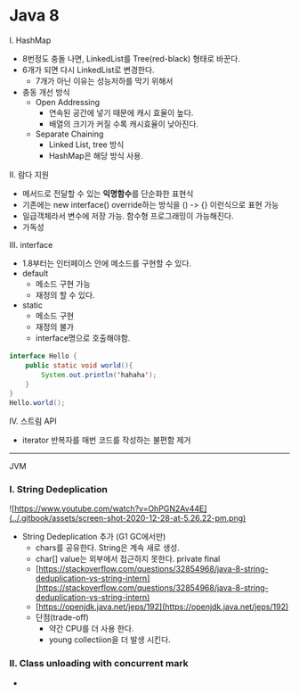 # Java 8



I.  HashMap

* 8번정도 충돌 나면, LinkedList를 Tree\(red-black\) 형태로 바꾼다.
* 6개가 되면 다시 LinkedList로 변경한다.
  * 7개가 아닌 이유는 성능저하를 막기 위해서
* 충동 개선 방식
  * Open Addressing
    * 연속된 공간에 넣기 때문에 캐시 효율이 높다.
    * 배열의 크기가 커질 수록 캐시효율이 낮아진다.
  * Separate Chaining
    * Linked List, tree 방식
    * HashMap은 해당 방식 사용.

II. 람다 지원

* 메서드로 전달할 수 있는 **익명함수**를 단순화한 표현식
* 기존에는 new interface\(\) override하는 방식을 \(\) -&gt; {} 이런식으로 표현 가능
* 일급객체라서 변수에 저장 가능. 함수형 프로그래밍이 가능해진다.
* 가독성

III. interface

* 1.8부터는 인터페이스 안에 메소드를 구현할 수 있다.
* default
  * 메소드 구현 가능
  * 재정의 할 수 있다.
* static
  * 메소드 구현
  * 재정의 불가
  * interface명으로 호출해야함. 

```java
interface Hello {
    public static void world(){
        System.out.println('hahaha');
    }
}
Hello.world();
```

IV. 스트림 API

* iterator 반복자를 매번 코드를 작성하는 불편함 제거



---

JVM 



### I. String Dedeplication

![https://www.youtube.com/watch?v=OhPGN2Av44E](../.gitbook/assets/screen-shot-2020-12-28-at-5.26.22-pm.png)

* String Dedeplication 추가 \(G1 GC에서만\)
  * chars를 공유한다. String은 계속 새로 생성.
  * char\[\] value는 외부에서 접근하지 못한다. private final
  * [https://stackoverflow.com/questions/32854968/java-8-string-deduplication-vs-string-intern](https://stackoverflow.com/questions/32854968/java-8-string-deduplication-vs-string-intern) 
  * [https://openjdk.java.net/jeps/192](https://openjdk.java.net/jeps/192)
  * 단점\(trade-off\)
    * 약간 CPU를 더 사용 한다.
    * young collectiion을 더 발생 시킨다.



### II. Class unloading with concurrent mark

* 
